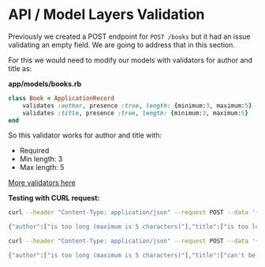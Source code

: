 # API / Model Layers Validation

Previously we created a POST endpoint for `POST /books` but it had an issue validating an empty field. We are going to address
that in this section.

For this we would need  to modify our models with validators for author and title as:

**app/models/books.rb**
```rb
class Book < ApplicationRecord
    validates :author, presence :true, length: {minimum:3, maximum:5}
    validates :title, presence :true, length: {minimum:3, maximum:5}
end
```

So this validator works for author and title with:
- Required
- Min length: 3
- Max length: 5

[More validators here](https://guides.rubyonrails.org/active_record_validations.html)

**Testing with CURL request:**

```sh
curl --header "Content-Type: application/json" --request POST --data '{"author": "asdasdas", "title": "asdasds"}' http://localhost:3000/books

{"author":["is too long (maximum is 5 characters)"],"title":["is too long (maximum is 5 characters)"]}
```

```sh
curl --header "Content-Type: application/json" --request POST --data '{"author": "asdasdas"}' http://localhost:3000/books

{"author":["is too long (maximum is 5 characters)"],"title":["can't be blank","is too short (minimum is 3 characters)"]}
```
